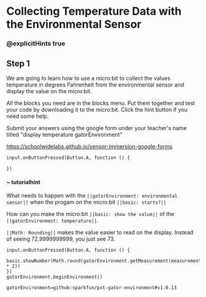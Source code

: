 # Collecting Temperature Data with the Environmental Sensor
### @explicitHints true
 
## Step 1
 
We are going to learn how to use a micro:bit to collect the values temperature in
degrees Fahrenheit from the environmental sensor and display the value on the micro:bit.

All the blocks you need are in the blocks menu. Put them together and test your code
by downloading it to the micro:bit. Click the hint button if you need some help.
 
Submit your answers using the google form under your teacher's name titled "display temperature gatorEnvironment"
 
https://schoolwidelabs.github.io/sensor-immersion-google-forms
 
```template
input.onButtonPressed(Button.A, function () {
    
})
```

#### ~ tutorialhint
What needs to happen with the ``||gatorEnvironment: environmental sensor||`` when the progam on the micro:bit 
``||basic: starts?||``

How can you make the micro:bit ``||basic: show the value||`` of the 
``||gatorEnvironment: temperature||``.

``||Math: Rounding||`` makes the value easier to read on the display. 
Instead of seeing 72.9999999999, you just see 73.

```ghost
input.onButtonPressed(Button.A, function () {
    basic.showNumber(Math.round(gatorEnvironment.getMeasurement(measurementType.degreesF) * 2))
})
gatorEnvironment.beginEnvironment()
```

```package
gatorEnvironment=github:sparkfun/pxt-gator-environment#v1.0.13
```